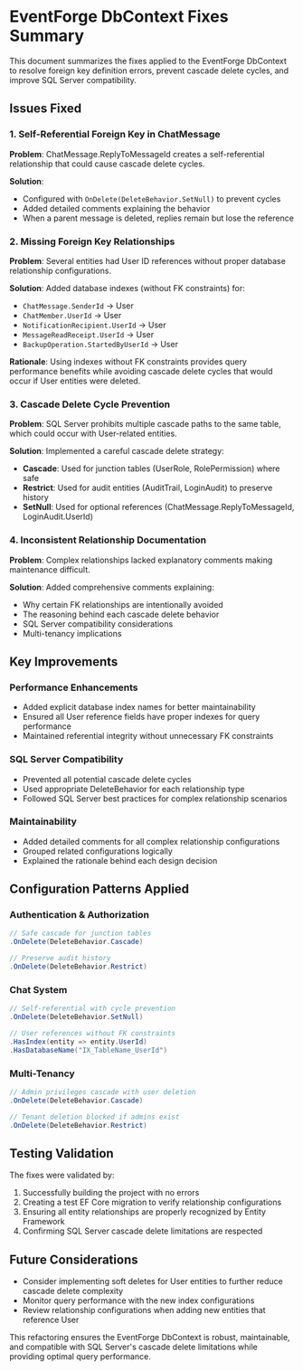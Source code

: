 # EventForge DbContext Fixes Summary

This document summarizes the fixes applied to the EventForge DbContext to resolve foreign key definition errors, prevent cascade delete cycles, and improve SQL Server compatibility.

## Issues Fixed

### 1. Self-Referential Foreign Key in ChatMessage
**Problem**: ChatMessage.ReplyToMessageId creates a self-referential relationship that could cause cascade delete cycles.

**Solution**: 
- Configured with `OnDelete(DeleteBehavior.SetNull)` to prevent cycles
- Added detailed comments explaining the behavior
- When a parent message is deleted, replies remain but lose the reference

### 2. Missing Foreign Key Relationships
**Problem**: Several entities had User ID references without proper database relationship configurations.

**Solution**: Added database indexes (without FK constraints) for:
- `ChatMessage.SenderId` → User
- `ChatMember.UserId` → User  
- `NotificationRecipient.UserId` → User
- `MessageReadReceipt.UserId` → User
- `BackupOperation.StartedByUserId` → User

**Rationale**: Using indexes without FK constraints provides query performance benefits while avoiding cascade delete cycles that would occur if User entities were deleted.

### 3. Cascade Delete Cycle Prevention
**Problem**: SQL Server prohibits multiple cascade paths to the same table, which could occur with User-related entities.

**Solution**: Implemented a careful cascade delete strategy:
- **Cascade**: Used for junction tables (UserRole, RolePermission) where safe
- **Restrict**: Used for audit entities (AuditTrail, LoginAudit) to preserve history
- **SetNull**: Used for optional references (ChatMessage.ReplyToMessageId, LoginAudit.UserId)

### 4. Inconsistent Relationship Documentation
**Problem**: Complex relationships lacked explanatory comments making maintenance difficult.

**Solution**: Added comprehensive comments explaining:
- Why certain FK relationships are intentionally avoided
- The reasoning behind each cascade delete behavior
- SQL Server compatibility considerations
- Multi-tenancy implications

## Key Improvements

### Performance Enhancements
- Added explicit database index names for better maintainability
- Ensured all User reference fields have proper indexes for query performance
- Maintained referential integrity without unnecessary FK constraints

### SQL Server Compatibility  
- Prevented all potential cascade delete cycles
- Used appropriate DeleteBehavior for each relationship type
- Followed SQL Server best practices for complex relationship scenarios

### Maintainability
- Added detailed comments for all complex relationship configurations
- Grouped related configurations logically
- Explained the rationale behind each design decision

## Configuration Patterns Applied

### Authentication & Authorization
```csharp
// Safe cascade for junction tables
.OnDelete(DeleteBehavior.Cascade)

// Preserve audit history  
.OnDelete(DeleteBehavior.Restrict)
```

### Chat System
```csharp
// Self-referential with cycle prevention
.OnDelete(DeleteBehavior.SetNull)

// User references without FK constraints
.HasIndex(entity => entity.UserId)
.HasDatabaseName("IX_TableName_UserId")
```

### Multi-Tenancy
```csharp
// Admin privileges cascade with user deletion
.OnDelete(DeleteBehavior.Cascade)

// Tenant deletion blocked if admins exist
.OnDelete(DeleteBehavior.Restrict)
```

## Testing Validation

The fixes were validated by:
1. Successfully building the project with no errors
2. Creating a test EF Core migration to verify relationship configurations
3. Ensuring all entity relationships are properly recognized by Entity Framework
4. Confirming SQL Server cascade delete limitations are respected

## Future Considerations

- Consider implementing soft deletes for User entities to further reduce cascade delete complexity
- Monitor query performance with the new index configurations
- Review relationship configurations when adding new entities that reference User

This refactoring ensures the EventForge DbContext is robust, maintainable, and compatible with SQL Server's cascade delete limitations while providing optimal query performance.